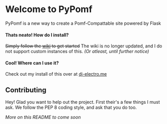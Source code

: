 # Welcome to PyPomf

PyPomf is a new way to create a Pomf-Compattable site powered by Flask

#### Thats neato! How do I install?

~~Simply follow the [wiki](https://github.com/Electromaster232/PyPomf/wiki) to get started~~
The wiki is no longer updated, and I do not support custom instances of this. *(Or atleast, until further notice)*

#### Cool! Where can I use it?

Check out my install of this over at [dj-electro.me](https://dj-electro.me)


## Contributing

Hey! Glad you want to help out the project. First their's a few things I must ask.
We follow the PEP 8 coding style, and ask that you do too.

*More on this README to come soon*

